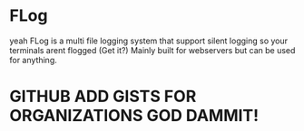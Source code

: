 # FLog
yeah
FLog is a multi file logging system that support silent logging so your terminals arent flogged (Get it?) Mainly built for webservers but can be used for anything.

# GITHUB ADD GISTS FOR ORGANIZATIONS GOD DAMMIT!

